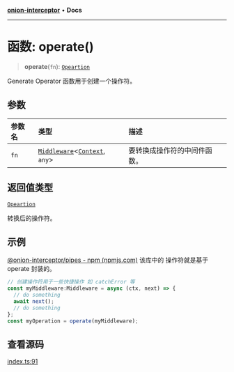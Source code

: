 [**onion-interceptor**](../README.md) • **Docs**

***

# 函数: operate()

> **operate**(`fn`): [`Opeartion`](../interfaces/Opeartion.md)

Generate Operator 函数用于创建一个操作符。

## 参数

| 参数名 | 类型 | 描述 |
| :------ | :------ | :------ |
| `fn` | [`Middleware`](../interfaces/Middleware.md)\<[`Context`](../interfaces/Context.md), `any`\> | 要转换成操作符的中间件函数。 |

## 返回值类型

[`Opeartion`](../interfaces/Opeartion.md)

转换后的操作符。

## 示例

[@onion-interceptor/pipes - npm (npmjs.com)](https://www.npmjs.com/package/@onion-interceptor/pipes) 该库中的 操作符就是基于 operate 封装的。
```typescript
// 创建操作符用于一些快捷操作 如 catchError 等
const myMiddleware:Middleware = async (ctx, next) => {
  // do something
  await next();
  // do something
};
const myOperation = operate(myMiddleware);

```

## 查看源码

[index.ts:91](https://github.com/coverjs/onion-interceptor/blob/0d4864b4abe76f2775e8aa0322864f4fcb048baa/packages/core/src/index.ts#L91)
